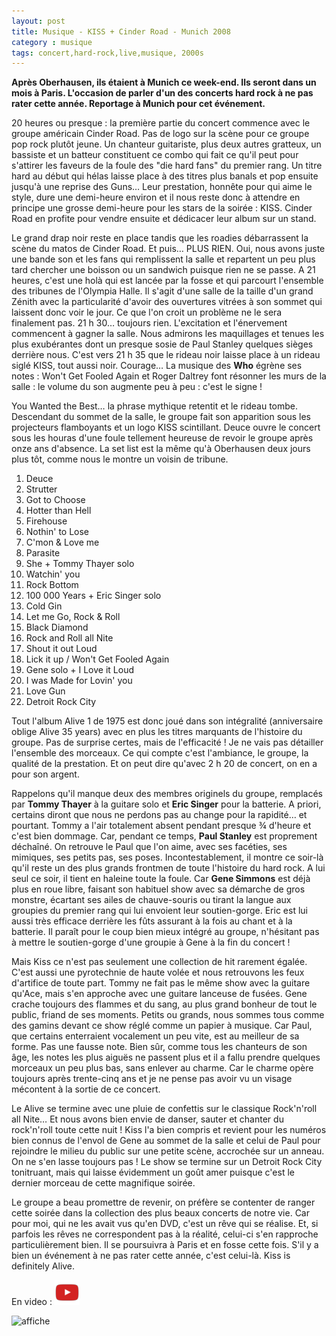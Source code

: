 ```yaml
---
layout: post
title: Musique - KISS + Cinder Road - Munich 2008
category : musique
tags: concert,hard-rock,live,musique, 2000s
---
```


**Après Oberhausen, ils étaient à Munich ce week-end. Ils seront dans un mois à Paris. L'occasion de parler d'un des concerts hard rock à ne pas rater cette année. Reportage à Munich pour cet événement.**

20 heures ou presque : la première partie du concert commence avec le groupe américain Cinder Road. Pas de logo sur la scène pour ce groupe pop rock plutôt jeune. Un chanteur guitariste, plus deux autres gratteux, un bassiste et un batteur constituent ce combo qui fait ce qu'il peut pour s'attirer les faveurs de la foule des "die hard fans" du premier rang. Un titre hard au début qui hélas laisse place à des titres plus banals et pop ensuite jusqu'à une reprise des Guns… Leur prestation, honnête pour qui aime le style, dure une demi-heure environ et il nous reste donc à attendre en principe une grosse demi-heure pour les stars de la soirée : KISS. Cinder Road en profite pour vendre ensuite et dédicacer leur album sur un stand.

Le grand drap noir reste en place tandis que les roadies débarrassent la scène du matos de Cinder Road. Et puis… PLUS RIEN. Oui, nous avons juste une bande son et les fans qui remplissent la salle et repartent un peu plus tard chercher une boisson ou un sandwich puisque rien ne se passe. A 21 heures, c'est une holà qui est lancée par la fosse et qui parcourt l'ensemble des tribunes de l'Olympia Halle. Il s'agit d'une salle de la taille d'un grand Zénith avec la particularité d'avoir des ouvertures vitrées à son sommet qui laissent donc voir le jour. Ce que l'on croit un problème ne le sera finalement pas. 21 h 30… toujours rien. L'excitation et l'énervement commencent à gagner la salle. Nous admirons les maquillages et tenues les plus exubérantes dont un presque sosie de Paul Stanley quelques sièges derrière nous. C'est vers 21 h 35 que le rideau noir laisse place à un rideau siglé KISS, tout aussi noir. Courage… La musique des **Who** égrène ses notes : Won't Get Fooled Again et Roger Daltrey font résonner les murs de la salle : le volume du son augmente peu à peu : c'est le signe !

You Wanted the Best… la phrase mythique retentit et le rideau tombe. Descendant du sommet de la salle, le groupe fait son apparition sous les projecteurs flamboyants et un logo KISS scintillant. Deuce ouvre le concert sous les houras d'une foule tellement heureuse de revoir le groupe après onze ans d'absence. La set list est la même qu'à Oberhausen deux jours plus tôt, comme nous le montre un voisin de tribune.

01. Deuce
02. Strutter 
03. Got to Choose
04. Hotter than Hell 
05. Firehouse 
06. Nothin' to Lose
07. C'mon & Love me
08. Parasite 
09. She + Tommy Thayer solo
10. Watchin' you
11. Rock Bottom 
12. 100 000 Years + Eric Singer solo 
13. Cold Gin
14. Let me Go, Rock & Roll 
15. Black Diamond
16. Rock and Roll all Nite 
17. Shout it out Loud
18. Lick it up / Won't Get Fooled Again 
19. Gene solo + I Love it Loud 
20. I was Made for Lovin' you 
21. Love Gun 
22. Detroit Rock City

Tout l'album Alive 1 de 1975 est donc joué dans son intégralité (anniversaire oblige Alive 35 years) avec en plus les titres marquants de l'histoire du groupe. Pas de surprise certes, mais de l'efficacité ! Je ne vais pas détailler l'ensemble des morceaux. Ce qui compte c'est l'ambiance, le groupe, la qualité de la prestation. Et on peut dire qu'avec 2 h 20 de concert, on en a pour son argent.

Rappelons qu'il manque deux des membres originels du groupe, remplacés par **Tommy Thayer** à la guitare solo et **Eric Singer** pour la batterie. A priori, certains diront que nous ne perdons pas au change pour la rapidité… et pourtant. Tommy a l'air totalement absent pendant presque ¾ d'heure et c'est bien dommage. Car, pendant ce temps, **Paul Stanley** est proprement déchaîné. On retrouve le Paul que l'on aime, avec ses facéties, ses mimiques, ses petits pas, ses poses. Incontestablement, il montre ce soir-là qu'il reste un des plus grands frontmen de toute l'histoire du hard rock. A lui seul ce soir, il tient en haleine toute la foule. Car **Gene Simmons** est déjà plus en roue libre, faisant son habituel show avec sa démarche de gros monstre, écartant ses ailes de chauve-souris ou tirant la langue aux groupies du premier rang qui lui envoient leur soutien-gorge. Eric est lui aussi très efficace derrière les fûts assurant à la fois au chant et à la batterie. Il paraît pour le coup bien mieux intégré au groupe, n'hésitant pas à mettre le soutien-gorge d'une groupie à Gene à la fin du concert !

Mais Kiss ce n'est pas seulement une collection de hit rarement égalée. C'est aussi une pyrotechnie de haute volée et nous retrouvons les feux d'artifice de toute part. Tommy ne fait pas le même show avec la guitare qu'Ace, mais s'en approche avec une guitare lanceuse de fusées. Gene crache toujours des flammes et du sang, au plus grand bonheur de tout le public, friand de ses moments. Petits ou grands, nous sommes tous comme des gamins devant ce show réglé comme un papier à musique. Car Paul, que certains enterraient vocalement un peu vite, est au meilleur de sa forme. Pas une fausse note. Bien sûr, comme tous les chanteurs de son âge, les notes les plus aiguës ne passent plus et il a fallu prendre quelques morceaux un peu plus bas, sans enlever au charme. Car le charme opère toujours après trente-cinq ans et je ne pense pas avoir vu un visage mécontent à la sortie de ce concert.

Le Alive se termine avec une pluie de confettis sur le classique Rock'n'roll all Nite… Et nous avons bien envie de danser, sauter et chanter du rock'n'roll toute cette nuit ! Kiss l'a bien compris et revient pour les numéros bien connus de l'envol de Gene au sommet de la salle et celui de Paul pour rejoindre le milieu du public sur une petite scène, accrochée sur un anneau. On ne s'en lasse toujours pas ! Le show se termine sur un Detroit Rock City tonitruant, mais qui laisse évidemment un goût amer puisque c'est le dernier morceau de cette magnifique soirée.

Le groupe a beau promettre de revenir, on préfère se contenter de ranger cette soirée dans la collection des plus beaux concerts de notre vie. Car pour moi, qui ne les avait vus qu'en DVD, c'est un rêve qui se réalise. Et, si parfois les rêves ne correspondent pas à la réalité, celui-ci s'en rapproche particulièrement bien. Il se poursuivra à Paris et en fosse cette fois. S'il y a bien un événement à ne pas rater cette année, c'est celui-là. Kiss is definitely Alive.

En video : [![Video](/images/youtube.png)](http://www.youtube.com/watch?v=630EP3hgwT4)

![affiche](https://filedn.eu/llqi9IBxlYouGRXYG2xlROb/img/2008/kisslive.jpg)
